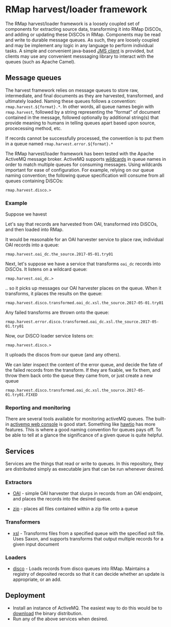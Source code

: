 # RMap harvest/loader framework

The RMap harvest/loader framework is a loosely coupled set of components for extracting source data, transforming it into RMap DiSCOs, and adding or updating these DiSCOs in RMap.  Components may be read and write to durable message queues.  As such, they are loosely coupled and may be implement any logic in any language to perform individual tasks.  A simple and convenient java-based [JMS client](rmap-loader-jms/README.md) is provided, but clients may use any convenient messsaging library to interact with the queues (such as Apache Camel).

## Message queues

The harvest framework relies on message queues to store raw, intermediate, and final documents as they are harvested, transformed, and ultimately loaded.  Naming these queues follows a convention: `rmap.harvest.${format}.*`.  In other words, all queue names begin with `rmap.harvest`, followed by a string representing the "format" of document contained in the message, followed optionally by additional string(s) that provide meaning to humans in telling queues apart based upon source, procecessing method, etc.

If records cannot be successfully processed, the convention is to put them in a queue named `rmap.harvest.error.${format}.*`

The RMap harvest/loader framework has been tested with the Apache ActiveMQ message broker.  ActiveMQ supports [wildcards](http://activemq.apache.org/wildcards.html) in queue names in order to match multiple queues for consuming messages.  Using wildcards important for ease of configuration.  For example, relying on our queue naming convention; the following queue specification will consume from all queues containing DiSCOs:

    rmap.harvest.disco.>
    
### Example

Suppose we havest

Let's say that records are harvested from OAI, transformed into DiSCOs, and then loaded into RMap.

It would be reasonable for an OAI harvester service to place raw, individual OAI records into a queue:

    rmap.harvest.oai_dc.the_source.2017-05-01.try01
    
Next, let's suppose we have a service that transforms `oai_dc` records into DiSCOs.  It listens on a wildcard queue:

    rmap.harvest.oai_dc.>
    
.. so it picks up messages our OAI harvester places on the queue.  When it transforms, it places the results on the queue:

    rmap.harvest.disco.transformed.oai_dc.xsl.the_source.2017-05-01.try01
    
Any failed transforms are thrown onto the queue:

    rmap.harvest.error.disco.transformed.oai_dc.xsl.the_source.2017-05-01.try01
    
Now, our DiSCO loader service listens on:

    rmap.harvest.disco.>
    
It uploads the discos from our queue (and any others).

We can later inspect the content of the error queue, and decide the fate of the failed records from the transform.  If they are fixable, we fix them, and throw them back onto the queue they came from, or just create a new queue

    rmap.harvest.disco.transformed.oai_dc.xsl.the_source.2017-05-01.try01.FIXED
    
### Reporting and monitoring

There are several tools available for monitoring activeMQ queues.  The built-in [activemq web console](http://activemq.apache.org/web-console.html) is good start.  Something like [hawtio](http://bennet-schulz.com/2016/07/apache-activemq-and-hawtio.html) has more features.  This is where a good naming convention for queues pays off.  To be able to tell at a glance the significance of a given queue is quite helpful.

## Services

Services are the things that read or write to queues.  In this repository, they are distributed simply as executable jars that can be run whenever desired.  

### Extractors

* [OAI](rmap-loader-extract-oai/README.md) - simple OAI harvester that slurps in records from an OAI endpoint, and places the records into the desired queue.  

* [zip](rmap-loader-extract-zip/README.md) - places all files contained within a zip file onto a queue

### Transformers

* [xsl](rmap-loader-transform-xsl/README.md) - Transforms files from a specified queue with the specified xslt file.  Uses Saxon, and supports transforms that output multiple records for a given input document

### Loaders

* [disco](rmap-loader-deposit-disco/README.md) - Loads records from disco queues into RMap.  Maintains a registry of deposited records so that it can decide whether an update is appropriate, or an add.  

## Deployment

* Install an instance of ActiveMQ.  The easiest way to do this would be to [download](http://activemq.apache.org/download.html) the binary distribution.  
* Run any of the above services when desired.
